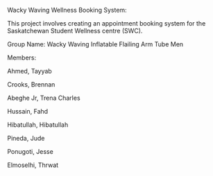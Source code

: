 Wacky Waving Wellness Booking System:

This project involves creating an appointment booking system for the Saskatchewan Student Wellness centre (SWC).

Group Name: Wacky Waving Inflatable Flailing Arm Tube Men 

Members:

Ahmed, Tayyab

Crooks, Brennan

Abeghe Jr, Trena Charles 

Hussain, Fahd

Hibatullah, Hibatullah 

Pineda, Jude

Ponugoti, Jesse 

Elmoselhi, Thrwat 
